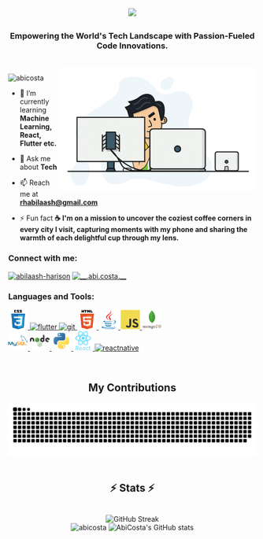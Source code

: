 <h1 align="center">
    <img src="https://readme-typing-svg.herokuapp.com/?font=Righteous&size=35&center=true&vCenter=true&width=500&height=70&duration=4000&lines=Hi+There!+👋;+I'm+Abilaash+Radly+Harison!;" />
</h1>
<h3 align="center">Empowering the World's Tech Landscape with Passion-Fueled Code Innovations.</h3><br>
<img align="right" alt="coding" width="400"  src="https://raw.githubusercontent.com/rajpratyush/rajpratyush/master/me_1.gif">
<p align="left" text-justify: inter-word> <img src="https://komarev.com/ghpvc/?username=abicosta&label=Profile%20views&color=0e75b6&style=flat" alt="abicosta" /> </p>

- 🌱 I’m currently learning **Machine Learning, React, Flutter etc.**

- 💬 Ask me about **Tech**

- 📫 Reach me at **rhabilaash@gmail.com**

- ⚡ Fun fact **☕️ I'm on a mission to uncover the coziest coffee corners in every city I visit, capturing moments with my phone and sharing the warmth of each delightful cup through my lens.**

<h3 align="left">Connect with me:</h3>
<p align="left">
<a href="https://linkedin.com/in/abilaash-harison" target="blank"><img align="center" src="https://raw.githubusercontent.com/rahuldkjain/github-profile-readme-generator/master/src/images/icons/Social/linked-in-alt.svg" alt="abilaash-harison" height="30" width="40" /></a>
<a href="https://instagram.com/__.abi.costa.__" target="blank"><img align="center" src="https://raw.githubusercontent.com/rahuldkjain/github-profile-readme-generator/master/src/images/icons/Social/instagram.svg" alt="__.abi.costa.__" height="30" width="40" /></a>
</p>

<h3 align="left">Languages and Tools:</h3>
<p align="left"> <a href="https://www.w3schools.com/css/" target="_blank" rel="noreferrer"> <img src="https://raw.githubusercontent.com/devicons/devicon/master/icons/css3/css3-original-wordmark.svg" alt="css3" width="40" height="40"/> </a> <a href="https://flutter.dev" target="_blank" rel="noreferrer"> <img src="https://www.vectorlogo.zone/logos/flutterio/flutterio-icon.svg" alt="flutter" width="40" height="40"/> </a> <a href="https://git-scm.com/" target="_blank" rel="noreferrer"> <img src="https://www.vectorlogo.zone/logos/git-scm/git-scm-icon.svg" alt="git" width="40" height="40"/> </a> <a href="https://www.w3.org/html/" target="_blank" rel="noreferrer"> <img src="https://raw.githubusercontent.com/devicons/devicon/master/icons/html5/html5-original-wordmark.svg" alt="html5" width="40" height="40"/> </a> <a href="https://www.java.com" target="_blank" rel="noreferrer"> <img src="https://raw.githubusercontent.com/devicons/devicon/master/icons/java/java-original.svg" alt="java" width="40" height="40"/> </a> <a href="https://developer.mozilla.org/en-US/docs/Web/JavaScript" target="_blank" rel="noreferrer"> <img src="https://raw.githubusercontent.com/devicons/devicon/master/icons/javascript/javascript-original.svg" alt="javascript" width="40" height="40"/> </a> <a href="https://www.mongodb.com/" target="_blank" rel="noreferrer"> <img src="https://raw.githubusercontent.com/devicons/devicon/master/icons/mongodb/mongodb-original-wordmark.svg" alt="mongodb" width="40" height="40"/> </a> <br> <a href="https://www.mysql.com/" target="_blank" rel="noreferrer"> <img src="https://raw.githubusercontent.com/devicons/devicon/master/icons/mysql/mysql-original-wordmark.svg" alt="mysql" width="40" height="40"/> </a> <a href="https://nodejs.org" target="_blank" rel="noreferrer"> <img src="https://raw.githubusercontent.com/devicons/devicon/master/icons/nodejs/nodejs-original-wordmark.svg" alt="nodejs" width="40" height="40"/> </a> <a href="https://www.python.org" target="_blank" rel="noreferrer"> <img src="https://raw.githubusercontent.com/devicons/devicon/master/icons/python/python-original.svg" alt="python" width="40" height="40"/> </a> <a href="https://reactjs.org/" target="_blank" rel="noreferrer"> <img src="https://raw.githubusercontent.com/devicons/devicon/master/icons/react/react-original-wordmark.svg" alt="react" width="40" height="40"/> </a> <a href="https://reactnative.dev/" target="_blank" rel="noreferrer"> <img src="https://reactnative.dev/img/header_logo.svg" alt="reactnative" width="40" height="40"/> </a> </p><br>

<div align="center" class="container">
  <h2>My Contributions</h2>
  <picture>
  <source media="(prefers-color-scheme: dark)" srcset="https://raw.githubusercontent.com/salesp07/salesp07/output/github-contribution-grid-snake.svg" />
  <source media="(prefers-color-scheme: light)" srcset="https://raw.githubusercontent.com/salesp07/salesp07/output/github-contribution-grid-snake.svg" />
  <img alt="github-snake" src="https://raw.githubusercontent.com/salesp07/salesp07/output/github-contribution-grid-snake.svg" />
</picture>
</div><br>

<div align="center">
  <h2>⚡ Stats ⚡</h2>
  <br>
  <img width=400 src="https://streak-stats.demolab.com?user=AbiCosta&theme=dark-smoky" alt="GitHub Streak"/><br>
  <img width=350 src="https://github-readme-stats.vercel.app/api/top-langs?username=abicosta&show_icons=true&locale=en&layout=compact&theme=react&rank" alt="abicosta"/>
  <img width=350 src="https://github-readme-stats.vercel.app/api?username=AbiCosta&theme=react&rank&show_icons=true&rank_icon=github" alt="AbiCosta's GitHub stats" />
</div>

<br>






